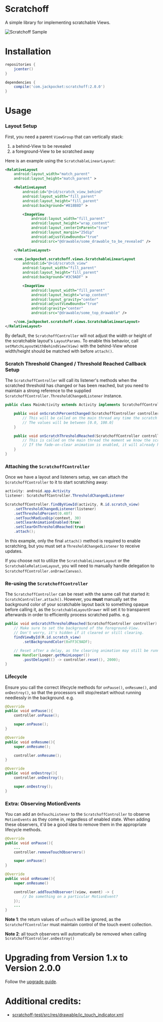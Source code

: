 # Scratchoff

A simple library for implementing scratchable Views.

![Scratchoff Sample](https://github.com/jackpocket/android_scratchoff/raw/master/scratchoff.gif)

# Installation

```groovy
repositories {
    jcenter()
}

dependencies {
    compile('com.jackpocket:scratchoff:2.0.0')
}
```

# Usage

### Layout Setup

First, you need a parent `ViewGroup` that can vertically stack: 

1. a behind-View to be revealed
2. a foreground-View to be scratched away

Here is an example using the `ScratchableLinearLayout`:

```xml
<RelativeLayout
    android:layout_width="match_parent"
    android:layout_height="match_parent" >

    <RelativeLayout
        android:id="@+id/scratch_view_behind"
        android:layout_width="fill_parent"
        android:layout_height="fill_parent"
        android:background="#818B8D" >

        <ImageView
            android:layout_width="fill_parent"
            android:layout_height="wrap_content"
            android:layout_centerInParent="true"
            android:layout_margin="25dip"
            android:adjustViewBounds="true"
            android:src="@drawable/some_drawable_to_be_revealed" />

    </RelativeLayout>

    <com.jackpocket.scratchoff.views.ScratchableLinearLayout
        android:id="@+id/scratch_view"
        android:layout_width="fill_parent"
        android:layout_height="fill_parent"
        android:background="#3C9ADF" >

        <ImageView
            android:layout_width="fill_parent"
            android:layout_height="wrap_content"
            android:layout_gravity="center"
            android:adjustViewBounds="true"
            android:gravity="center"
            android:src="@drawable/some_top_drawable" />

    </com.jackpocket.scratchoff.views.ScratchableLinearLayout>
</RelativeLayout>
```

By default, the `ScratchoffController` will not adjust the width or height of the scratchable layout's `LayoutParams`. To enable this behavior, call `setMatchLayoutWithBehindView(View)` with the behind-View whose width/height should be matched with before `attach()`.

### Scratch Threshold Changed / Threshold Reached Callback Setup

The `ScratchoffController` will call its listener's methods when the scratched threshold has changed or has been reached, but you need to maintain a strong reference to the supplied `ScratchoffController.ThresholdChangedListener` instance.

```java
public class MainActivity extends Activity implements ScratchoffController.ThresholdChangedListener {

    public void onScratchPercentChanged(ScratchoffController controller, float percentCompleted) {
        // This will be called on the main thread any time the scratch threshold has changed.
        // The values will be between [0.0, 100.0]
    }

    public void onScratchThresholdReached(ScratchoffController controller) {
        // This is called on the main thread the moment we know the scratched threshold has been reached.
        // If the fade-on-clear animation is enabled, it will already have been started, but not completed.
    }
}

```

### Attaching the `ScratchoffController`

Once we have a layout and listeners setup, we can attach the `ScratchoffController` to it to start scratching away:

```java
activity: android.app.Activity
listener: ScratchoffController.ThresholdChangedListener

ScratchoffController.findByViewId(activity, R.id.scratch_view)
    .setThresholdChangedListener(listener)
    .setThresholdPercent(0.40f)
    .setTouchRadiusDip(context, 30)
    .setClearAnimationEnabled(true)
    .setClearOnThresholdReached(true)
    .attach();
```

In this example, only the final `attach()` method is required to enable scratching, but you must set a `ThresholdChangedListener` to receive updates. 

If you choose not to utilize the `ScratchableLinearLayout` or the `ScratchableRelativeLayout`, you will need to manually handle delegation to `ScratchoffController.onDraw(Canvas)`.

### Re-using the `ScratchoffController`

The `ScratchoffController` can be reset with the same call that started it: `ScratchController.attach()`. However, you **must** manually set the background color of your scratchable layout back to something opaque before calling it, as the `ScratchableLayoutDrawer` will set it to transparent afterwards in order to efficiently process scratched paths. e.g.

```java
public void onScratchThresholdReached(ScratchoffController controller) {
    // Make sure to set the background of the foreground-View. 
    // Don't worry, it's hidden if it cleared or still clearing.
    findViewById(R.id.scratch_view)
        .setBackgroundColor(0xFF3C9ADF);

    // Reset after a delay, as the clearing animation may still be running at this point
    new Handler(Looper.getMainLooper())
        .postDelayed(() -> controller.reset(), 2000);
}
```

### Lifecycle

Ensure you call the correct lifecycle methods for `onPause()`, `onResume()`, and `onDestroy()`, so that the processors will stop/restart without running needlessly in the background. e.g.

```java
@Override
public void onPause(){
    controller.onPause();

    super.onPause();
}

@Override
public void onResume(){
    super.onResume();

    controller.onResume();
}

@Override
public void onDestroy(){
    controller.onDestroy();

    super.onDestroy();
}
```

### Extra: Observing MotionEvents

You can add an `OnTouchListener` to the `ScratchoffController` to observe `MotionEvents` as they come in, regardless of enabled state. When adding these observers, it'd be a good idea to remove them in the appropriate lifecycle methods.

```java
@Override
public void onPause(){
    ...
    controller.removeTouchObservers()

    super.onPause()
}

@Override
public void onResume(){
    super.onResume()

    controller.addTouchObserver((view, event) -> {
        // Do something on a particular MotionEvent?
    });
    ...
}
```

**Note 1**: the return values of `onTouch` will be ignored, as the `ScratchoffController` must maintain control of the touch event collection.

**Note 2**: all touch observers will automatically be removed when calling `ScratchoffController.onDestroy()`

# Upgrading from Version 1.x to Version 2.0.0

Follow the [upgrade guide](https://github.com/jackpocket/android_scratchoff/raw/master/upgrade_1.x-2.0.md).

# Additional credits:
+ [scratchoff-test/src/res/drawable/ic_touch_indicator.xml](https://www.svgrepo.com/svg/9543/touch)